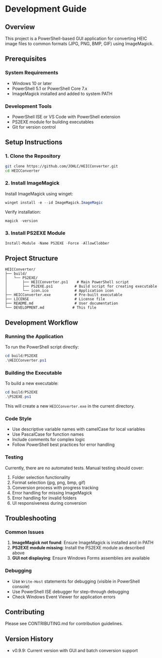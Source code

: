 # Development Guide

## Overview
This project is a PowerShell-based GUI application for converting HEIC image files to common formats (JPG, PNG, BMP, GIF) using ImageMagick.

## Prerequisites

### System Requirements
- Windows 10 or later
- PowerShell 5.1 or PowerShell Core 7.x
- ImageMagick installed and added to system PATH

### Development Tools
- PowerShell ISE or VS Code with PowerShell extension
- PS2EXE module for building executables
- Git for version control

## Setup Instructions

### 1. Clone the Repository
```bash
git clone https://github.com/JOHLC/HEICConverter.git
cd HEICConverter
```

### 2. Install ImageMagick
Install ImageMagick using winget:
```powershell
winget install -e --id ImageMagick.ImageMagic
```

Verify installation:
```powershell
magick -version
```

### 3. Install PS2EXE Module
```powershell
Install-Module -Name PS2EXE -Force -AllowClobber
```

## Project Structure

```
HEICConverter/
├── build/
│   └── PS2EXE/
│       ├── HEICConverter.ps1    # Main PowerShell script
│       ├── PS2EXE.ps1          # Build script for creating executable
│       └── icon.ico            # Application icon
├── HEICConverter.exe           # Pre-built executable
├── LICENSE                     # License file
├── README.md                   # User documentation
└── DEVELOPMENT.md             # This file
```

## Development Workflow

### Running the Application
To run the PowerShell script directly:
```powershell
cd build/PS2EXE
.\HEICConverter.ps1
```

### Building the Executable
To build a new executable:
```powershell
cd build/PS2EXE
.\PS2EXE.ps1
```

This will create a new `HEICConverter.exe` in the current directory.

### Code Style
- Use descriptive variable names with camelCase for local variables
- Use PascalCase for function names
- Include comments for complex logic
- Follow PowerShell best practices for error handling

### Testing
Currently, there are no automated tests. Manual testing should cover:
1. Folder selection functionality
2. Format selection (jpg, png, bmp, gif)
3. Conversion process with progress tracking
4. Error handling for missing ImageMagick
5. Error handling for invalid folders
6. UI responsiveness during conversion

## Troubleshooting

### Common Issues
1. **ImageMagick not found**: Ensure ImageMagick is installed and in PATH
2. **PS2EXE module missing**: Install the PS2EXE module as described above
3. **GUI not displaying**: Ensure Windows Forms assemblies are available

### Debugging
- Use `Write-Host` statements for debugging (visible in PowerShell console)
- Use PowerShell ISE debugger for step-through debugging
- Check Windows Event Viewer for application errors

## Contributing
Please see CONTRIBUTING.md for contribution guidelines.

## Version History
- v0.9.9: Current version with GUI and batch conversion support